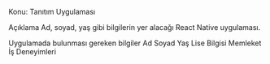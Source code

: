 Konu: Tanıtım Uygulaması

Açıklama Ad, soyad, yaş gibi bilgilerin yer alacağı React Native uygulaması.

Uygulamada bulunması gereken bilgiler Ad Soyad Yaş Lise Bilgisi Memleket İş Deneyimleri
